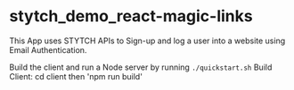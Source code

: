 # stytch_demo_react-magic-links
This App uses STYTCH APIs to Sign-up and log a user into a website using Email Authentication. 

Build the client and run a Node server by running `./quickstart.sh`
Build Client: cd client then 'npm run build'

